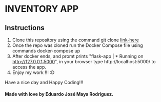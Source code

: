 # INVENTORY APP

## Instructions

1. Clone this repository using the command git clone [link-here](https://github.com/edopore/inventory-flask-app.git)
2. Once the repo was cloned run the Docker Compose file using commands docker-compose up
3. After docker ends, and promt prints "flask-app    |  * Running on http://127.0.0.1:5000", in your browser type http://localhost:5000/ to access the app.  
4. Enjoy my work !!! :D

Have a nice day and Happy Coding!!!

#### Made with love by Eduardo José Maya Rodriguez.
